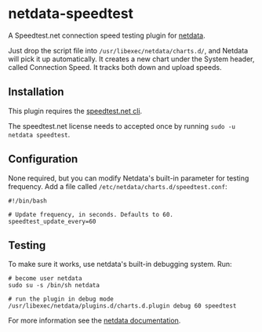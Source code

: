 # netdata-speedtest
A Speedtest.net connection speed testing plugin for [netdata](https://github.com/netdata/netdata).

Just drop the script file into `/usr/libexec/netdata/charts.d/`, and Netdata will pick it up automatically. It creates a new chart under the System header, called Connection Speed. It tracks both down and upload speeds.

## Installation

This plugin requires the [speedtest.net cli](https://www.speedtest.net/apps/cli).

The speedtest.net license needs to accepted once by running `sudo -u netdata speedtest`.

## Configuration

None required, but you can modify Netdata's built-in parameter for testing frequency. Add a file called `/etc/netdata/charts.d/speedtest.conf`:
```
#!/bin/bash

# Update frequency, in seconds. Defaults to 60.
speedtest_update_every=60
```

## Testing
To make sure it works, use netdata's built-in debugging system. Run:

```
# become user netdata
sudo su -s /bin/sh netdata

# run the plugin in debug mode
/usr/libexec/netdata/plugins.d/charts.d.plugin debug 60 speedtest
```

For more information see the [netdata documentation](https://docs.netdata.cloud/collectors/charts.d.plugin/).

